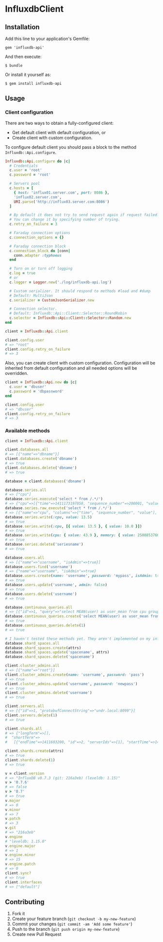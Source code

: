 # InfluxdbClient

## Installation

Add this line to your application's Gemfile:

    gem 'influxdb-api'

And then execute:

    $ bundle

Or install it yourself as:

    $ gem install influxdb-api

## Usage

### Client configuration

There are two ways to obtain a fully-configured client:

- Get default client with default configuration, or
- Create client with custom configuration.

To configure default client you should pass a block to the method `Influxdb::Api.configure`.

```ruby
Influxdb::Api.configure do |c|
  # Credentials
  c.user = 'root'
  c.password = 'root'

  # Servers pool
  c.hosts = [
    { host: 'influx01.server.com', port: 8086 },
    'influx02.server.com',
    URI.parse('http://influx03.server.com:8086')
  ]

  # By default it does not try to send request again if request failed.
  # You can change it by specifying number of trying.
  c.retry_on_failure = 3

  # Faraday connection options
  c.connection_options = {}

  # Faraday connection block
  c.connection_block do |conn|
    conn.adapter :typhoeus
  end

  # Turn on or turn off logging
  c.log = true
  # or
  c.logger = Logger.new('./log/influxdb-api.log')

  # Custom serializer. It should respond to methods #load and #dump
  # Default: MultiJson
  c.serializer = CustomJsonSerializer.new

  # Connection selector.
  # Default: Influxdb::Api::Client::Selector::RoundRobin
  c.selector = Influxdb::Api::Client::Selector::Random.new
end

client = Influxdb::Api.client

client.config.user
# => "root"
client.config.retry_on_failure
# => 3
```

Also, you can create client with custom configuration. Configuration will be inherited from default configuration and all needed options will be overridden.

```ruby
client = Influxdb::Api.new do |c|
  c.user = 'dbuser'
  c.password = 'dbpassword'
end

client.config.user
# => "dbuser"
client.config.retry_on_failure
# => 3
```

### Available methods

```ruby
client = Influxdb::Api.client

client.databases.all
# => [{"name"=>"dbname"}]
client.databases.create('dbname')
# => true
client.databases.delete('dbname')
# => true

database = client.databases('dbname')

database.series.all
# => ["cpu"]
database.series.execute('select * from /.*/')
# => {"cpu"=>[{"time"=>1411173197058, "sequence_number"=>200001, "value"=>13.5}]}
database.series.raw_execute('select * from /.*/')
# => [{"name"=>"cpu", "columns"=>["time", "sequence_number", "value"], "points"=>[[1411173197058, 200001, 13.5]]}]
database.series.write(:cpu, value: 13.5)
# => true
database.series.write(:cpu, [{ value: 13.5 }, { value: 10.0 }])
# => true
database.series.write(cpu: { value: 43.9 }, memory: { value: 2500853760 })
# => true
database.series.delete('seriesname')
# => true

database.users.all
# => [{"name"=>"username", "isAdmin"=>true}]
database.users.find('username')
# => {"name"=>"username", "isAdmin"=>true}
database.users.create(name: 'username', password: 'mypass', isAdmin: true)
# => true
database.users.update('username', admin: false)
# => true
database.users.delete('username')
# => true

database.continuous_queries.all
# => [{"id"=>1, "query"=>"select MEAN(user) as user_mean from cpu group by time(1m) into cpu.1m.user_mean"}]
database.continuous_queries.create('select MEAN(user) as user_mean from cpu group by time(1m) into cpu.1m.user_mean')
# => true
database.continuous_queries.delete(1)
# => true

# I haven't tested these methods yet. They aren't implemented on my influxdb server.
database.shard_spaces.all
database.shard_spaces.create(attrs)
database.shard_spaces.update('spacename', attrs)
database.shard_spaces.delete('spacename')

client.cluster_admins.all
# => [{"name"=>"root"}]
client.cluster_admins.create(name: 'username', password: 'pass')
# => true
client.cluster_admins.update('username', password: 'newpass')
# => true
client.cluster_admins.delete('username')
# => true

client.servers.all
# => [{"id"=>1, "protobufConnectString"=>"undr.local:8099"}]
client.servers.delete(1)
# => true

client.shards.all
# => {"longTerm"=>[],
#  "shortTerm"=>
#   [{"endTime"=>1411603200, "id"=>2, "serverIds"=>[1], "startTime"=>1410998400}, {"endTime"=>1410998400, "id"=>1, "serverIds"=>[1], "startTime"=>1410393600}]}

client.shards.create(attrs)
# => true
client.shards.delete(1)
# => true

v = client.version
# => "InfluxDB v0.7.3 (git: 216a3eb) (leveldb: 1.15)"
v > '0.7.6'
# => false
v > '0.7'
# => true
v.major
# => 0
v.minor
# => 7
v.patch
# => 3
v.git
# => "216a3eb"
v.engine
# "leveldb: 1.15.0"
v.engine.major
# => 1
v.engine.minor
# => 15
v.engine.patch
# => 0
client.sync?
# => true
client.interfaces
# => ["default"]
```

## Contributing

1. Fork it
2. Create your feature branch (`git checkout -b my-new-feature`)
3. Commit your changes (`git commit -am 'Add some feature'`)
4. Push to the branch (`git push origin my-new-feature`)
5. Create new Pull Request
